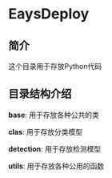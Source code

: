 # EaysDeploy

## 简介

这个目录用于存放Python代码

## 目录结构介绍

**base**: 用于存放各种公共的类

**clas**: 用于存放分类模型

**detection**: 用于存放检测模型

**utils**: 用于存放各种公用的函数